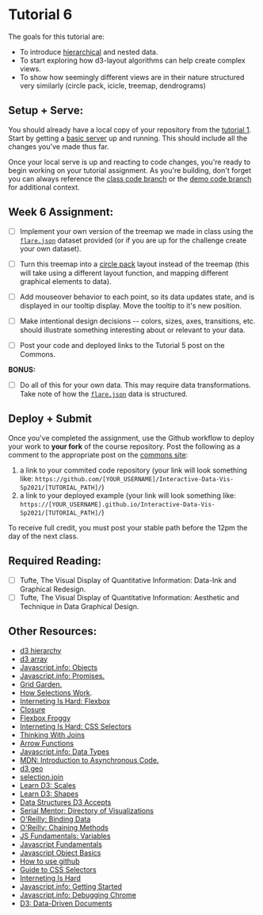 # Tutorial 6

The goals for this tutorial are:

- To introduce [hierarchical](https://github.com/d3/d3-hierarchy) and nested data.
- To start exploring how d3-layout algorithms can help create complex views.
- To show how seemingly different views are in their nature structured very similarly (circle pack, icicle, treemap, dendrograms)

## Setup + Serve:

You should already have a local copy of your repository from the [tutorial 1](../tutorial1_getting_started/README.md). Start by getting a [basic server](../tutorial1_getting_started/3_BASIC_SERVER.md) up and running. This should include all the changes you've made thus far.

Once your local serve is up and reacting to code changes, you're ready to begin working on your tutorial assignment.
As you're building, don't forget you can always reference the [class code branch](https://github.com/InteractiveDataVis/Interactive-Data-Vis-Sp2021/tree/class/) or the [demo code branch](https://github.com/InteractiveDataVis/Interactive-Data-Vis-Sp2021/tree/demo/) for additional context.

## Week 6 Assignment:

- [ ] Implement your own version of the treemap we made in class using the [`flare.json`](../data/flare.json) dataset provided (or if you are up for the challenge create your own dataset).

- [ ] Turn this treemap into a [circle pack](https://github.com/d3/d3-hierarchy#pack) layout instead of the treemap (this will take using a different layout function, and mapping different graphical elements to data).

- [ ] Add mouseover behavior to each point, so its data updates state, and is displayed in our tooltip display. Move the tooltip to it's new position.

- [ ] Make intentional design decisions -- colors, sizes, axes, transitions, etc. should illustrate something interesting about or relevant to your data.

- [ ] Post your code and deployed links to the Tutorial 5 post on the Commons.

**BONUS:**

- [ ] Do all of this for your own data. This may require data transformations. Take note of how the [`flare.json`](../data/flare.json) data is structured.

## Deploy + Submit

Once you've completed the assignment, use the Github workflow to deploy your work to **your fork** of the course repository. Post the following as a comment to the appropriate post on the [commons site](https://interactivedatavis2021.commons.gc.cuny.edu/):
1. a link to your commited code repository (your link will look something like: `https://github.com/[YOUR_USERNAME]/Interactive-Data-Vis-Sp2021/[TUTORIAL_PATH]/`)
2. a link to your deployed example (your link will look something like: `https://[YOUR_USERNAME].github.io/Interactive-Data-Vis-Sp2021/[TUTORIAL_PATH]/`)

To receive full credit, you must post your stable path before the 12pm the day of the next class.

## Required Reading:
- [ ] Tufte, The Visual Display of Quantitative Information: Data-Ink and Graphical Redesign.
- [ ] Tufte, The Visual Display of Quantitative Information: Aesthetic and Technique in Data Graphical Design.

## Other Resources:
- [d3 hierarchy](https://github.com/d3/d3-hierarchy)
- [d3 array](https://github.com/d3/d3-array#rollup)
- [Javascript.info: Objects](https://javascript.info/object)
- [Javascript.info: Promises.](https://javascript.info/promise-basics)
- [Grid Garden.](https://cssgridgarden.com/)
- [How Selections Work](https://bost.ocks.org/mike/selection/).
- [Interneting Is Hard: Flexbox](https://www.internetingishard.com/html-and-css/flexbox/)
- [Closure](https://javascript.info/closure)
- [Flexbox Froggy](https://flexboxfroggy.com/)
- [Interneting Is Hard: CSS Selectors](https://www.internetingishard.com/html-and-css/css-selectors/)
- [Thinking With Joins](https://bost.ocks.org/mike/join/)
- [Arrow Functions](https://www.javascripttutorial.net/es6/javascript-arrow-function/)
- [Javascript.info: Data Types](https://javascript.info/types)
- [MDN: Introduction to Asynchronous Code.](https://developer.mozilla.org/en-US/docs/Learn/JavaScript/Asynchronous/Introducing)
- [d3 geo](https://github.com/d3/d3-geo)
- [selection.join](https://observablehq.com/@d3/selection-join)
- [Learn D3: Scales](https://observablehq.com/@d3/learn-d3-scales?collection=@d3/learn-d3)
- [Learn D3: Shapes](https://observablehq.com/@d3/learn-d3-shapes?collection=@d3/learn-d3)
- [Data Structures D3 Accepts](https://www.dashingd3js.com/data-structures-d3js-accepts)
- [Serial Mentor: Directory of Visualizations](https://serialmentor.com/dataviz/directory-of-visualizations.html)
- [O'Reilly: Binding Data](https://alignedleft.com/tutorials/d3/binding-data)
- [O'Reilly: Chaining Methods](https://alignedleft.com/tutorials/d3/chaining-methods)
- [JS Fundamentals: Variables](https://javascript.info/variables)
- [Javascript Fundamentals](https://javascript.info/first-steps)
- [Javascript Object Basics](https://developer.mozilla.org/en-US/docs/Learn/JavaScript/Objects/Basics)
- [How to use github](https://git-scm.com/book/en/v2)
- [Guide to CSS Selectors](https://developer.mozilla.org/en-US/docs/Learn/CSS/Building_blocks/Selectors)
- [Interneting Is Hard](https://www.internetingishard.com/html-and-css/)
- [Javascript.info: Getting Started](https://javascript.info/getting-started)
- [Javascript.info: Debugging Chrome](https://javascript.info/debugging-chrome)
- [D3: Data-Driven Documents](http://vis.stanford.edu/files/2011-D3-InfoVis.pdf)
